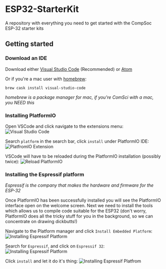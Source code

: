 # ESP32-StarterKit
A repository with everything you need to get started with the CompSoc ESP-32 starter kits

## Getting started

### Download an IDE
Download either [Visual Studio Code](https://code.visualstudio.com) (Recommended) or [Atom](https://atom.io)

Or if you're a mac user with [homebrew](https://brew.sh):
```
brew cask install visual-studio-code
```
*homebrew is a package manager for mac, if you're ComSci with a mac, you NEED this*

### Installing PlatformIO
Open VSCode and click navigate to the extensions menu:
![Visual Studio Code](https://i.imgur.com/qYN61Ov.png "Visual Studio Code")

Search `platform` in the search bar, click `install` under PlatformIO IDE:
![PlatfromIO Extension](https://i.imgur.com/QdjrJ34.png "Visual Studio Code")

VSCode will have to be reloaded during the PlatformIO installation (possibly twice):
![Reload PlatformIO](https://i.imgur.com/k3HPd3j.png "Visual Studion Code")


### Installing the Espressif platform
*Espressif is the company that makes the hardware and firmware for the ESP-32*

Once PlatformIO has been successfully installed you will see the PlatformIO interface open on the welcome screen.
Next we need to install the tools which allows us to compile code suitable for the ESP32 (don't worry, PlatformIO does all the tricky stuff for you in the background, so we can concentrate on drawing dickbutts!)

Navigate to the Platform manager and click `Install Embedded Platform`:
![Installing Espressif Platform](https://i.imgur.com/T0fXphj.png "Visual Studio Code")

Search for `Espressif`, and click on `Espressif 32`:
![Installing Espressif Platform](https://i.imgur.com/nxiMjNE.png.png)

Click `install` and let it do it's thing:
![Installing Espressif Platfrom](https://i.imgur.com/SJjU9X3.png)

